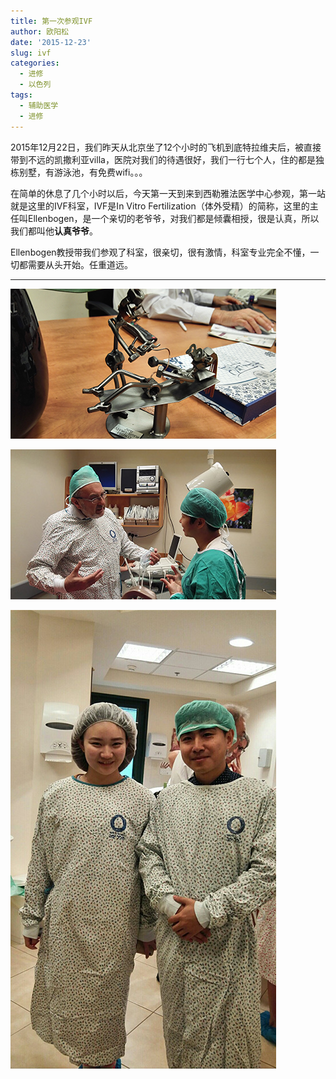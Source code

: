 ```yaml
---
title: 第一次参观IVF
author: 欧阳松
date: '2015-12-23'
slug: ivf
categories:
  - 进修
  - 以色列
tags:
  - 辅助医学
  - 进修
---
```


2015年12月22日，我们昨天从北京坐了12个小时的飞机到底特拉维夫后，被直接带到不远的凯撒利亚villa，医院对我们的待遇很好，我们一行七个人，住的都是独栋别墅，有游泳池，有免费wifi。。。

在简单的休息了几个小时以后，今天第一天到来到西勒雅法医学中心参观，第一站就是这里的IVF科室，IVF是In Vitro Fertilization（体外受精）的简称，这里的主任叫Ellenbogen，是一个亲切的老爷爷，对我们都是倾囊相授，很是认真，所以我们都叫他**认真爷爷**。

Ellenbogen教授带我们参观了科室，很亲切，很有激情，科室专业完全不懂，一切都需要从头开始。任重道远。

---

![可爱的分娩模型](images/model.png)

![认真爷爷给张玉主任讲科室情况](images/1.jpg)

![我与付蔷女士](images/51000d2f46e21b86460d0a8c8666bf78.jpg)
